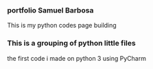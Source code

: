 ### portfolio Samuel Barbosa
  This is my python codes page building
 
<h3> This is a grouping of python little files </h3>

<p> the first code i made on python 3 using PyCharm </p>
